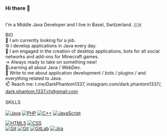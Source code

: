 ### Hi there 👋

<!--
**DarkPhantom1337-Lab/DarkPhantom1337-Lab** is a ✨ _special_ ✨ repository because its `README.md` (this file) appears on your GitHub profile.

Here are some ideas to get you started:

- 🔭 I’m currently working on ...
- 🌱 I’m currently learning ...
- 👯 I’m looking to collaborate on ...
- 🤔 I’m looking for help with ...
- 💬 Ask me about ...
- 📫 How to reach me: ...
- 😄 Pronouns: ...
- ⚡ Fun fact: ...
-->

<br /> I'm a Middle Java Developer and I live in Basel, Switzerland. 🇨🇭

BIO
<br /> 🏢 I am currently looking for a job.
<br /> ⚙️ I develop applications in Java every day.
<br /> 💅 I am engaged in the creation of desktop applications, bots for all social networks and add-ons for Minecraft games. 
<br />     ->  Always ready to take on something new!
<br /> 🌱Learning all about Java / WebDev.
<br /> 💬 Write to me about application development / bots / plugins / and everything related to Java.
<br /> 📫 Reach me: t.me/DarkPhantom1337, instagram.com/dark.phantom1337/, dark.phantom.1337.ch@gmail.com
<br /> 
<br /> SKILLS <br />
<br /> 
<a target="_blank" rel="noopener noreferrer nofollow" href=""><img src="https://img.shields.io/badge/Java-ED8B00?style=for-the-badge&logo=openjdk&logoColor=white" alt="Java" data-canonical-src="https://img.shields.io/badge/-Java-333333?style=flat&amp;logo=java" style="max-width: 100%;"></a>
<a target="_blank" rel="noopener noreferrer nofollow" href=""><img src="https://img.shields.io/badge/PHP-777BB4?style=for-the-badge&logo=php&logoColor=white" alt="PHP" data-canonical-src="https://img.shields.io/badge/PHP-777BB4?style=for-the-badge&logo=php&logoColor=white"></a>
<a target="_blank" rel="noopener noreferrer nofollow" href=""><img src="https://img.shields.io/badge/C%2B%2B-00599C?style=for-the-badge&logo=c%2B%2B&logoColor=white" alt="С++" data-canonical-src="https://img.shields.io/badge/C%2B%2B-00599C?style=for-the-badge&logo=c%2B%2B&logoColor=white"></a>
<a target="_blank" rel="noopener noreferrer nofollow" href=""><img src="https://img.shields.io/badge/JavaScript-F7DF1E?style=for-the-badge&logo=javascript&logoColor=black" alt="JavaScript" data-canonical-src="https://img.shields.io/badge/JavaScript-F7DF1E?style=for-the-badge&logo=javascript&logoColor=black"></a>





<a target="_blank" rel="noopener noreferrer nofollow" href="https://camo.githubusercontent.com/b1720e127ee280daab63f84b508b29abe2540b02f5f57675765ad07da1315241/68747470733a2f2f696d672e736869656c64732e696f2f62616467652f2d48544d4c352d3333333333333f7374796c653d666c6174266c6f676f3d48544d4c35"><img src="https://camo.githubusercontent.com/b1720e127ee280daab63f84b508b29abe2540b02f5f57675765ad07da1315241/68747470733a2f2f696d672e736869656c64732e696f2f62616467652f2d48544d4c352d3333333333333f7374796c653d666c6174266c6f676f3d48544d4c35" alt="HTML5" data-canonical-src="https://img.shields.io/badge/-HTML5-333333?style=flat&amp;logo=HTML5" style="max-width: 100%;"></a>
<a target="_blank" rel="noopener noreferrer nofollow" href="https://camo.githubusercontent.com/c38a05ab57aea563f73ae6b4aad7f556faa734d4077a7b52a2081b41ce27da40/68747470733a2f2f696d672e736869656c64732e696f2f62616467652f2d4353532d3333333333333f7374796c653d666c6174266c6f676f3d43535333266c6f676f436f6c6f723d313537324236"><img src="https://camo.githubusercontent.com/c38a05ab57aea563f73ae6b4aad7f556faa734d4077a7b52a2081b41ce27da40/68747470733a2f2f696d672e736869656c64732e696f2f62616467652f2d4353532d3333333333333f7374796c653d666c6174266c6f676f3d43535333266c6f676f436f6c6f723d313537324236" alt="CSS" data-canonical-src="https://img.shields.io/badge/-CSS-333333?style=flat&amp;logo=CSS3&amp;logoColor=1572B6" style="max-width: 100%;"></a>
<br />
<a target="_blank" rel="noopener noreferrer nofollow" href="https://camo.githubusercontent.com/3ea1c940cc08da19f16d17ca0c4704397dac1f12a1bb73f1174ae504c3e80a85/68747470733a2f2f696d672e736869656c64732e696f2f62616467652f2d4769742d3333333333333f7374796c653d666c6174266c6f676f3d676974"><img src="https://camo.githubusercontent.com/3ea1c940cc08da19f16d17ca0c4704397dac1f12a1bb73f1174ae504c3e80a85/68747470733a2f2f696d672e736869656c64732e696f2f62616467652f2d4769742d3333333333333f7374796c653d666c6174266c6f676f3d676974" alt="Git" data-canonical-src="https://img.shields.io/badge/-Git-333333?style=flat&amp;logo=git" style="max-width: 100%;"></a>
<a target="_blank" rel="noopener noreferrer nofollow" href="https://camo.githubusercontent.com/3ea1c940cc08da19f16d17ca0c4704397dac1f12a1bb73f1174ae504c3e80a85/68747470733a2f2f696d672e736869656c64732e696f2f62616467652f2d4769742d3333333333333f7374796c653d666c6174266c6f676f3d676974"><img src="https://camo.githubusercontent.com/3ea1c940cc08da19f16d17ca0c4704397dac1f12a1bb73f1174ae504c3e80a85/68747470733a2f2f696d672e736869656c64732e696f2f62616467652f2d4769742d3333333333333f7374796c653d666c6174266c6f676f3d676974" alt="Git" data-canonical-src="https://img.shields.io/badge/-Git-333333?style=flat&amp;logo=git" style="max-width: 100%;"></a>
<a target="_blank" rel="noopener noreferrer nofollow" href="https://camo.githubusercontent.com/5db281c546c8adbe6cb1ed15ca67abac8836f742e7123e084ff93fa3f264465c/68747470733a2f2f696d672e736869656c64732e696f2f62616467652f2d4769744c61622d3333333333333f7374796c653d666c6174266c6f676f3d6769746c6162"><img src="https://camo.githubusercontent.com/5db281c546c8adbe6cb1ed15ca67abac8836f742e7123e084ff93fa3f264465c/68747470733a2f2f696d672e736869656c64732e696f2f62616467652f2d4769744c61622d3333333333333f7374796c653d666c6174266c6f676f3d6769746c6162" alt="GitLab" data-canonical-src="https://img.shields.io/badge/-GitLab-333333?style=flat&amp;logo=gitlab" style="max-width: 100%;"></a>
<a target="_blank" rel="noopener noreferrer nofollow" href="https://camo.githubusercontent.com/4e0ca47d64ebc6d47bfae1b6b61802506481e4e4c0038ca64dbb0ecbbd27be1f/68747470733a2f2f696d672e736869656c64732e696f2f62616467652f2d4a6972612d3333333333333f7374796c653d666c6174266c6f676f3d6a697261"><img src="https://camo.githubusercontent.com/4e0ca47d64ebc6d47bfae1b6b61802506481e4e4c0038ca64dbb0ecbbd27be1f/68747470733a2f2f696d672e736869656c64732e696f2f62616467652f2d4a6972612d3333333333333f7374796c653d666c6174266c6f676f3d6a697261" alt="Jira" data-canonical-src="https://img.shields.io/badge/-Jira-333333?style=flat&amp;logo=jira" style="max-width: 100%;"></a>
